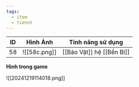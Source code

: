 ```yaml
---
tags:
  - item
  - tiennt
---
```


| ID  | Hình Ảnh     | Tính năng sử dụng         |
| --- | ------------ | ------------------------- |
| 58  | ![[58c.png]] | [[Bảo Vật]] hệ [[Bền Bỉ]] |

**Hình trong game**

![[20241219114018.png]]